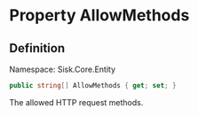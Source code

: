 # Property AllowMethods

## Definition
Namespace: Sisk.Core.Entity

```csharp
public string[] AllowMethods { get; set; }
```

The allowed HTTP request methods.

